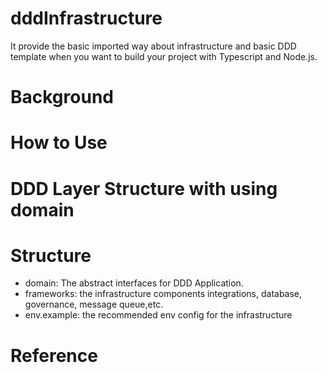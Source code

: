 # dddInfrastructure
It provide the basic imported way about infrastructure and basic DDD template when you want to build your project with Typescript and Node.js.

# Background

# How to Use

# DDD Layer Structure with using domain

# Structure

- domain: The abstract interfaces for DDD Application.
- frameworks: the infrastructure components integrations, database, governance, message queue,etc.
- env.example: the recommended env config for the infrastructure

# Reference